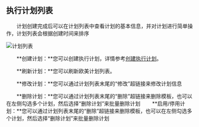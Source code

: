 ## 执行计划列表

　　计划创建完成后可以在计划列表中查看计划的基本信息，并对计划进行简单操作，计划列表会根据创建时间来排序

![计划列表](http://kmr-bj.ks3-cn-beijing.ksyun.com/doc_pic/zxjh4.png)


　　**创建计划：**您可以创建执行计划，详情参考[创建执行计划](chuang_jian_zhi_xing_ji_hua.md)。

　　**刷新计划：**您可以刷新欧美计划列表。
  
　　**修改计划：**您可以通过计划列表末尾的“修改”超链接来修改计划信息
  
　　**删除计划：**您可以通过计划列表末尾的“删除”超链接来删除模板，也可以在左侧勾选多个计划，然后选择“删除计划”来批量删除计划
　　**启用/停用计划：**您可以通过计划列表末尾的“删除”超链接来删除模板，也可以在左侧勾选多个计划，然后选择“删除计划”来批量删除计划
  
